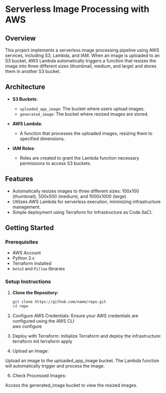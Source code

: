 # Serverless Image Processing with AWS

## Overview
This project implements a serverless image processing pipeline using AWS services, including S3, Lambda, and IAM. When an image is uploaded to an S3 bucket, 
AWS Lambda automatically triggers a function that resizes the image into three different sizes (thumbnail, medium, and large) and stores them in another S3 bucket.

## Architecture
- **S3 Buckets**: 
  - `uploaded_app_image`: The bucket where users upload images.
  - `generated_image`: The bucket where resized images are stored.

- **AWS Lambda**: 
  - A function that processes the uploaded images, resizing them to specified dimensions.

- **IAM Roles**: 
  - Roles are created to grant the Lambda function necessary permissions to access S3 buckets.

## Features
- Automatically resizes images to three different sizes: 100x100 (thumbnail), 500x500 (medium), and 1000x1000 (large).
- Utilizes AWS Lambda for serverless execution, minimizing infrastructure management.
- Simple deployment using Terraform for Infrastructure as Code (IaC).

## Getting Started

### Prerequisites
- AWS Account
- Python 3.x
- Terraform installed
- `boto3` and `Pillow` libraries

### Setup Instructions

1. **Clone the Repository:**
   ```bash
   git clone https://github.com/name/repo.git
   cd repo
2. Configure AWS Credentials: Ensure your AWS credentials are configured using the AWS CLI   
   aws configure
   
4. Deploy with Terraform: Initialize Terraform and deploy the infrastructure:
   terraform init
   terraform apply

5. Upload an Image:

Upload an image to the uploaded_app_image bucket.
The Lambda function will automatically trigger and process the image.

6. Check Processed Images:

Access the generated_image bucket to view the resized images.
